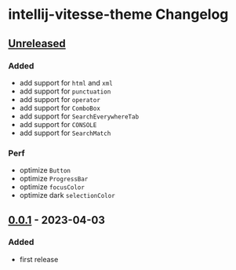 <!-- Keep a Changelog guide -> https://keepachangelog.com -->

# intellij-vitesse-theme Changelog

## [Unreleased]

### Added
- add support for `html` and `xml`
- add support for `punctuation`
- add support for `operator`
- add support for `ComboBox`
- add support for `SearchEverywhereTab`
- add support for `CONSOLE`
- add support for `SearchMatch`


### Perf
- optimize `Button`
- optimize `ProgressBar`
- optimize `focusColor`
- optimize dark `selectionColor`

## [0.0.1] - 2023-04-03

### Added
- first release

[Unreleased]: https://github.com/loosheng/intellij-vitesse-theme/compare/v0.0.1...HEAD
[0.0.1]: https://github.com/loosheng/intellij-vitesse-theme/commits/v0.0.1
